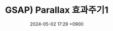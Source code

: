 ---
layout: post
title: GSAP) Parallax 효과주기1
date: 2024-05-02 17:29 +0900
description: github에 대한 여러가지 설명들
image: ../assets/img/blog_img19.jpg
category: 코딩
tags: git github
published: true
sitemap: true
---